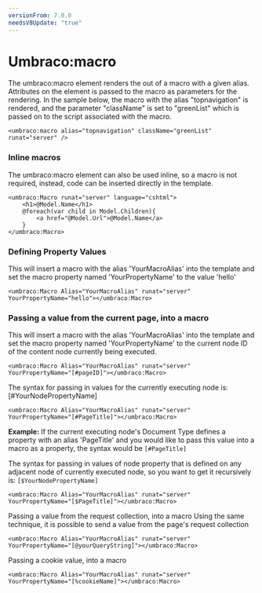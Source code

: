 ```yaml
---
versionFrom: 7.0.0
needsV8Update: "true"
---
```


# Umbraco:macro

The umbraco:macro element renders the out of a macro with a given alias. Attributes on the element is passed to the macro as parameters for the rendering.  In the sample below, the macro with the alias "topnavigation" is rendered, and the parameter "className" is set to "greenList" which is passed on to the script associated with the macro.

	<umbraco:macro alias="topnavigation" className="greenList" runat="server" />

### Inline macros

The umbraco:macro element can also be used inline, so a macro is not required, instead, code can be inserted directly in the template.

	<umbraco:Macro runat="server" language="cshtml">
		<h1>@Model.Name</h1>
		@foreach(var child in Model.Children){
			<a href="@Model.Url">@Model.Name</a>
		}
	</umbraco:Macro>
	
### Defining Property Values
This will insert a macro with the alias 'YourMacroAlias' into the template and set the macro property named 'YourPropertyName' to the value 'hello'

	<umbraco:Macro Alias="YourMacroAlias" runat="server" YourPropertyName="hello"></umbraco:Macro>

### Passing a value from the current page, into a macro
This will insert a macro with the alias 'YourMacroAlias' into the template and set the macro property named 'YourPropertyName' to the current node ID of the content node currently being executed.

	<umbraco:Macro Alias="YourMacroAlias" runat="server" YourPropertyName="[#pageID]"></umbraco:Macro>

The syntax for passing in values for the currently executing node is: [#YourNodePropertyName]

	<umbraco:Macro Alias="YourMacroAlias" runat="server" YourPropertyName="[#PageTitle]"></umbraco:Macro>

**Example:** If the current executing node's Document Type defines a property with an alias 'PageTitle' and you would like to pass this value into a macro as a property, the syntax would be `[#PageTitle]`

The syntax for passing in values of node property that is defined on any adjacent node of currently executed node, so you want to get it recursively is: `[$YourNodePropertyName]`

	<umbraco:Macro Alias="YourMacroAlias" runat="server" YourPropertyName="[$PageTitle]"></umbraco:Macro>
	
Passing a value from the request collection, into a macro
Using the same technique, it is possible to send a value from the page's request collection

	<umbraco:Macro Alias="YourMacroAlias" runat="server" YourPropertyName="[@yourQueryString]"></umbraco:Macro>

Passing a cookie value, into a macro

	<umbraco:Macro Alias="YourMacroAlias" runat="server" YourPropertyName="[%cookieName]"></umbraco:Macro>
